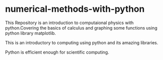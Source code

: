 # numerical-methods-with-python

This Repository is an introduction to computaional physics with python.Covering the basics of calculus and graphing some functions using python library matplotlib.  

This is an introductory to computing using python and its amazing libraries. 

Python is efficient enough for scientific computing. 